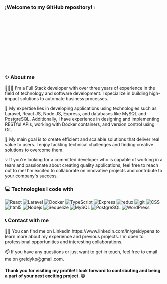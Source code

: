 ### ¡Welcome to my GitHub repository! <a href="https://www.linkedin.com/in/greidypena/"><img src="https://media.giphy.com/media/hvRJCLFzcasrR4ia7z/giphy.gif" width="5%"></a>

### ✨ About me

👩🏻‍💻 I'm a Full Stack developer with over three years of experience in the field of technology and software development. I specialize in building high-impact solutions to automate business processes.
 
 💼 My expertise lies in developing applications using technologies such as Laravel, React JS, Node JS, Express, and databases like MySQL and PostgreSQL. Additionally, I have experience in designing and implementing RESTful APIs, working with Docker containers, and version control using Git.

🚀 My main goal is to create efficient and scalable solutions that deliver real value to users. I enjoy tackling technical challenges and finding creative solutions to overcome them.

💡 If you're looking for a committed developer who is capable of working in a team and passionate about creating quality applications, feel free to reach out to me! I'm excited to collaborate on innovative projects and contribute to your company's success.

<h3>💻 Technologies I code with</h3>
<p>
  <img alt="React" src="https://img.shields.io/badge/-React-45b8d8?style=flat-square&logo=react&logoColor=white" />
  <img alt="Laravel" src="https://img.shields.io/badge/-Laravel-FF2D20?style=flat-square&logo=laravel&logoColor=white" />
  <img alt="Docker" src="https://img.shields.io/badge/-Docker-46a2f1?style=flat-square&logo=docker&logoColor=white" />
  <img alt="TypeScript" src="https://img.shields.io/badge/-TypeScript-007ACC?style=flat-square&logo=typescript&logoColor=white" />
  <img alt="Express" src="https://img.shields.io/badge/-Express-000000?style=flat-square&logo=express&logoColor=white" />
  <img alt="redux" src="https://img.shields.io/badge/-Redux-764ABC?style=flat-square&logo=redux&logoColor=white" />
  <img alt="git" src="https://img.shields.io/badge/-Git-F05032?style=flat-square&logo=git&logoColor=white" />
  <img alt="CSS" src="https://img.shields.io/badge/-CSS-1572B6?style=flat-square&logo=css3&logoColor=white" />
  <img alt="html5" src="https://img.shields.io/badge/-HTML5-E34F26?style=flat-square&logo=html5&logoColor=white" />
  <img alt="Nodejs" src="https://img.shields.io/badge/-Nodejs-43853d?style=flat-square&logo=Node.js&logoColor=white" />
  <img alt="Sequelize" src="https://img.shields.io/badge/-Sequelize-52B0E7?style=flat-square&logo=sequelize&logoColor=white" />
  <img alt="MySQL" src="https://img.shields.io/badge/-MySQL-4479A1?style=flat-square&logo=mysql&logoColor=white" />
  <img alt="PostgreSQL" src="https://img.shields.io/badge/-PostgreSQL-336791?style=flat-square&logo=postgresql&logoColor=white" />
  <img alt="WordPress" src="https://img.shields.io/badge/-WordPress-21759B?style=flat-square&logo=wordpress&logoColor=white" />
</p>

### 📞 Contact with me
<p>🚀🔗 You can find me on LinkedIn https://www.linkedin.com/in/greidypena to learn more about my experience and previous projects. I'm open to professional opportunities and interesting collaborations.</p>
<p>📫 If you have any questions or just want to get in touch, feel free to email me on greidykp@gmail.com.</p>

#### Thank you for visiting my profile! I look forward to contributing and being a part of your next exciting project. 😊


